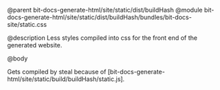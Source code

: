 @parent bit-docs-generate-html/site/static/dist/buildHash
@module bit-docs-generate-html/site/static/dist/buildHash/bundles/bit-docs-site/static.css

@description Less styles compiled into css for the front end of the generated
website.

@body

Gets compiled by steal because of
[bit-docs-generate-html/site/static/build/buildHash/static.js].

